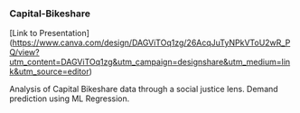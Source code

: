 ### Capital-Bikeshare

[Link to Presentation] (https://www.canva.com/design/DAGViTOq1zg/26AcqJuTyNPkVToU2wR_PQ/view?utm_content=DAGViTOq1zg&utm_campaign=designshare&utm_medium=link&utm_source=editor)

Analysis of Capital Bikeshare data through a social justice lens. Demand prediction using ML Regression.

